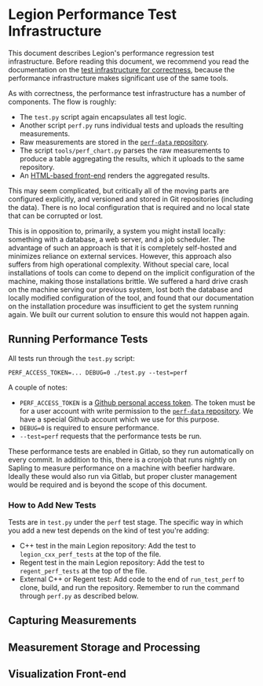 # Legion Performance Test Infrastructure

This document describes Legion's performance regression test
infrastructure. Before reading this document, we recommend you read
the documentation on the [test infrastructure for
correctness](README.test.md), because the performance infrastructure
makes significant use of the same tools.

As with correctness, the performance test infrastructure has a number
of components. The flow is roughly:

  * The `test.py` script again encapsulates all test logic.
  * Another script `perf.py` runs individual tests and uploads the
    resulting measurements.
  * Raw measurements are stored in the
    [`perf-data` repository](https://github.com/StanfordLegion/perf-data).
  * The script `tools/perf_chart.py` parses the raw measurements to
    produce a table aggregating the results, which it uploads to the
    same repository.
  * An [HTML-based front-end](https://stanfordlegion.github.io/perf-frontend/perf_chart.html)
    renders the aggregated results.

This may seem complicated, but critically all of the moving parts are
configured explicitly, and versioned and stored in Git repositories
(including the data). There is no local configuration that is required
and no local state that can be corrupted or lost.

This is in opposition to, primarily, a system you might install
locally: something with a database, a web server, and a job
scheduler. The advantage of such an approach is that it is completely
self-hosted and minimizes reliance on external services. However, this
approach also suffers from high operational complexity. Without
special care, local installations of tools can come to depend on the
implicit configuration of the machine, making those installations
brittle. We suffered a hard drive crash on the machine serving our
previous system, lost both the database and locally modified
configuration of the tool, and found that our documentation on the
installation procedure was insufficient to get the system running
again. We built our current solution to ensure this would not happen
again.

## Running Performance Tests

All tests run through the `test.py` script:

```
PERF_ACCESS_TOKEN=... DEBUG=0 ./test.py --test=perf
```

A couple of notes:

  * `PERF_ACCESS_TOKEN` is a [Github personal access
    token](https://github.com/settings/tokens). The token must be for
    a user account with write permission to the
    [`perf-data` repository](https://github.com/StanfordLegion/perf-data).
    We have a special Github account which we use for this purpose.
  * `DEBUG=0` is required to ensure performance.
  * `--test=perf` requests that the performance tests be run.

These performance tests are enabled in Gitlab, so they run
automatically on every commit. In addition to this, there is a cronjob
that runs nightly on Sapling to measure performance on a machine with
beefier hardware. Ideally these would also run via Gitlab, but proper
cluster management would be required and is beyond the scope of this
document.

### How to Add New Tests

Tests are in `test.py` under the `perf` test stage. The specific way in
which you add a new test depends on the kind of test you're adding:

  * C++ test in the main Legion repository: Add the test to
    `legion_cxx_perf_tests` at the top of the file.
  * Regent test in the main Legion repository: Add the test to
    `regent_perf_tests` at the top of the file.
  * External C++ or Regent test: Add code to the end of
    `run_test_perf` to clone, build, and run the repository. Remember
    to run the command through `perf.py` as described below.

## Capturing Measurements

## Measurement Storage and Processing

## Visualization Front-end
